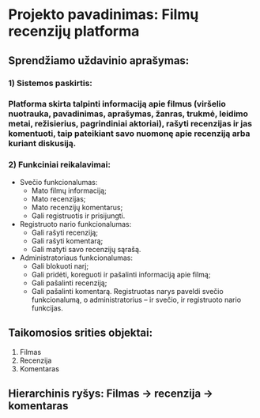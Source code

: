# Projekto pavadinimas: Filmų recenzijų platforma

## Sprendžiamo uždavinio aprašymas:
### 1)	Sistemos paskirtis: 
### Platforma skirta talpinti informaciją apie filmus (viršelio nuotrauka, pavadinimas, aprašymas, žanras, trukmė, leidimo metai, režisierius, pagrindiniai aktoriai), rašyti recenzijas ir jas komentuoti, taip pateikiant savo nuomonę apie recenziją arba kuriant diskusiją. 
### 2)	Funkciniai reikalavimai:
+ Svečio funkcionalumas:
  +	Mato filmų informaciją;
  +	Mato recenzijas;
  +	Mato recenzijų komentarus;
  +	Gali registruotis ir prisijungti.
+ Registruoto nario funkcionalumas:
  +	Gali rašyti recenziją;
  +	Gali rašyti komentarą;
  +	Gali matyti savo recenzijų sąrašą.
+ Administratoriaus funkcionalumas:
  +	Gali blokuoti narį;
  +	Gali pridėti, koreguoti ir pašalinti informaciją apie filmą;
  +	Gali pašalinti recenziją;
  +	Gali pašalinti komentarą.
 Registruotas narys paveldi svečio funkcionalumą, o administratorius – ir svečio, ir registruoto nario funkcijas.

## Taikomosios srities objektai:
1.	Filmas
2.	Recenzija
3.	Komentaras
## Hierarchinis ryšys: Filmas -> recenzija -> komentaras

 
